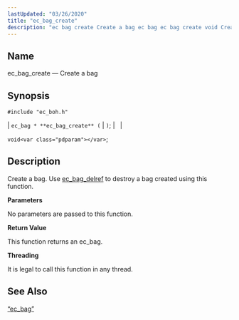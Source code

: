 ```yaml
---
lastUpdated: "03/26/2020"
title: "ec_bag_create"
description: "ec bag create Create a bag ec bag ec bag create void Create a bag Use ec bag delref to destroy a bag created using this function No parameters are passed to this function This function returns an ec bag It is legal to call this function in any thread..."
---
```


<a name="apis.ec_bag_create"></a> 
## Name

ec_bag_create — Create a bag

## Synopsis

`#include "ec_boh.h"`

| `ec_bag * **ec_bag_create** (` | <var class="pdparam"></var>`)`; |   |

`void<var class="pdparam"></var>`;<a name="idp47294688"></a> 
## Description

Create a bag. Use [ec_bag_delref](/momentum/3/3-api/apis-ec-bag-delref) to destroy a bag created using this function.

**<a name="idp47296656"></a> Parameters**

No parameters are passed to this function.

**<a name="idp47297584"></a> Return Value**

This function returns an ec_bag.

**<a name="idp47298512"></a> Threading**

It is legal to call this function in any thread.

<a name="idp47299616"></a> 
## See Also

[“ec_bag”](/momentum/3/3-api/structs-ec-bag)